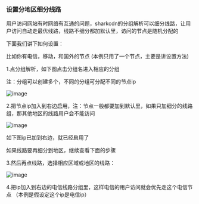 ### 设置分地区细分线路

用户访问网站有时网络有互通的问题，sharkcdn的分组解析可以细分线路，让用户访问自动走最优线路，线路不细分都加默认里，访问的节点是随机分配的

下面我们讲下如何设置：

比如你有电信，移动，和国外的节点 (本例只用了一个节点，主要是讲设置方法)

1.点分组解析，如下图点击分组名进入相应的分组

注：分组可以创建多个，不同的分组可分配不同的节点ip

![image](https://user-images.githubusercontent.com/90588289/133740000-b2bd8dae-dc54-46d1-92c2-470c343fdb7c.png)

2.把节点ip加入到右边启用，注：节点一般都要加到默认里，如果只加细分的线路组，那其他地区的线路用户会不能访问

![image](https://user-images.githubusercontent.com/90588289/135238691-244eb34e-60dc-4473-bfa3-c171c8ca55cf.png)

如下图ip已加到右边，就已经启用了

如果线路要再细分到地区，继续查看下面的步骤

3.然后再点线路，选择相应区域或地区的线路：

![image](https://user-images.githubusercontent.com/90588289/135238816-cfc9d100-35e9-48f6-9b25-69fc2da577e7.png)

4.把ip加入到右边的电信线路分组里，这样电信的用户访问就会优先走这个电信节点 （本例是假设定这个ip是电信ip）
